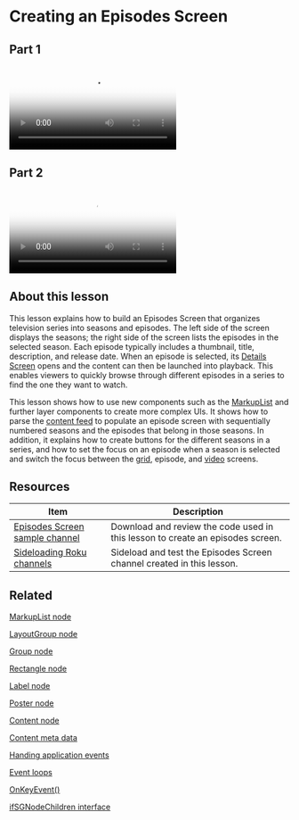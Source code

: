 # Creating an Episodes Screen

## Part 1

<video title="Roku SceneGraph Developers: Creating an Episodes Screen (part 1)" poster="https://image.roku.com/ZHZscHItMTc2/rsg-unit9-episodesScreen.png">
    <source src="https://image.roku.com/ZHZscHItMTc2/rsg-unit9-episodesScreen-part1.mp4">
</video>

## Part 2

<video title="Roku SceneGraph Developers: Creating an Episodes Screen (part 2)" poster="https://image.roku.com/ZHZscHItMTc2/rsg-unit9-episodesScreen.png">
    <source src="https://image.roku.com/ZHZscHItMTc2/rsg-unit9-episodesScreen-part2.mp4">
</video>


## About this lesson

This lesson explains how to build an Episodes Screen that organizes television series into seasons and episodes. The left side of the screen displays the seasons; the right side of the screen lists the episodes in the selected season. Each episode typically includes a thumbnail, title, description, and release date. When an episode is selected, its [Details Screen](https://developer.roku.com/videos/courses/rsg/details-screen.md) opens and the content can then be launched into playback. This enables viewers to quickly browse through different episodes in a series to find the one they want to watch.  

This lesson shows how to use new components such as the [MarkupList](https://developer.roku.com/docs/references/scenegraph/list-and-grid-nodes/markuplist.md) and further layer components to create more complex UIs. It shows how to parse the [content feed](https://developer.roku.com/videos/courses/rsg/content-feed.md) to populate an episode screen with sequentially numbered seasons and the episodes that belong in those seasons. In addition, it explains how to create buttons for the different seasons in a series, and how to set the focus on an episode when a season is selected and switch the focus between the [grid](https://developer.roku.com/videos/courses/rsg/grid-screen.md), episode, and [video](https://developer.roku.com/videos/courses/rsg/video-player.md) screens.

## Resources

| Item                                                         | Description                                                  |
| ------------------------------------------------------------ | ------------------------------------------------------------ |
| [Episodes Screen sample channel](https://github.com/rokudev/scenegraph-master-sample/tree/master/EpisodesScreen) | Download and review the code used in this lesson to create an episodes screen. |
| [Sideloading  Roku channels](https://developer.roku.com/docs/developer-program/getting-started/developer-setup.md#step-2-accessing-the-development-application-installer) | Sideload and test the Episodes Screen channel created in this lesson. |

## Related

[MarkupList node](https://developer.roku.com/docs/references/scenegraph/list-and-grid-nodes/markuplist.md)

[LayoutGroup node](https://developer.roku.com/docs/references/scenegraph/layout-group-nodes/layoutgroup.md)

[Group node](https://developer.roku.com/docs/references/scenegraph/layout-group-nodes/group.md)

[Rectangle node](https://developer.roku.com/docs/references/scenegraph/renderable-nodes/rectangle.md)

[Label node](https://developer.roku.com/docs/references/scenegraph/renderable-nodes/label.md)

[Poster node](https://developer.roku.com/docs/references/scenegraph/renderable-nodes/poster.md)

[Content node](https://developer.roku.com/docs/references/scenegraph/control-nodes/contentnode.md)  

[Content meta data](docs/developer-program/getting-started/architecture/content-metadata.md)

[Handing application events](docs/developer-program/core-concepts/handling-application-events.md)

[Event loops](docs/developer-program/core-concepts/event-loops.md)

[OnKeyEvent()](https://developer.roku.com/docs/references/scenegraph/component-functions/onkeyevent.md)

[ifSGNodeChildren interface](https://developer.roku.com/docs/references/brightscript/interfaces/ifsgnodechildren.md)